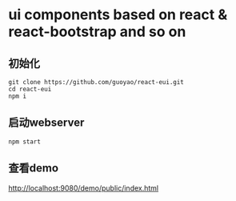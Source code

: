 # ui components based on react & react-bootstrap and so on

## 初始化

```
git clone https://github.com/guoyao/react-eui.git
cd react-eui
npm i
```

## 启动webserver

`npm start`

## 查看demo

<http://localhost:9080/demo/public/index.html>
